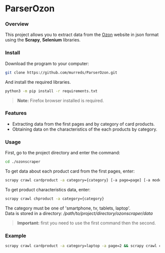 # ParserOzon
### Overview
This project allows you to extract data from the [Ozon](https://www.ozon.ru/) website in json format using the **Scrapy**, **Selenium** libraries.
### Install
Download the program to your computer:
```bash
git clone https://github.com/murreds/ParserOzon.git
```
And install the required libraries.
```bash
python3 -m pip install -r requirements.txt
```
> **Note:** Firefox browser installed is required.
### Features
- Extracting data from the first pages and by category of card products.
- Obtaining data on the characteristics of the each products by category.
### Usage
First, go to the project directory and enter the command:
```bash
cd ./ozonscraper
```
To get data about each product card from the first pages, enter:
```bash
scrapy crawl cardproduct -a category={category} [-a page=page] [-a mode=full]
```
To get product characteristics data, enter:
```bash
scrapy crawl chproduct -a category={category}
```
The category must be one of 'smartphone, tv, tablets, laptop'. \
Data is stored in a directory: */path/to/project/directory/ozonscraper/data*
> **Important:** first you need to use the first command then the second.
### Example
```bash
scrapy crawl cardproduct -a category=laptop -a page=2 && scrapy crawl chproduct -a category=laptop
```
